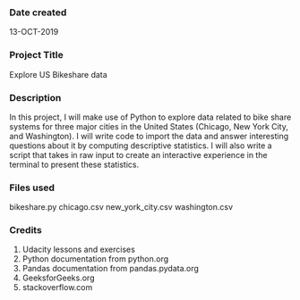 ### Date created
13-OCT-2019

### Project Title
Explore US Bikeshare data

### Description
In this project, I will make use of Python to explore data related to bike share systems for three major cities in the United States (Chicago, New York City, and Washington). I will write code to import the data and answer interesting questions about it by computing descriptive statistics. I will also write a script that takes in raw input to create an interactive experience in the terminal to present these statistics.

### Files used
bikeshare.py
chicago.csv
new_york_city.csv
washington.csv

### Credits
1. Udacity lessons and exercises
2. Python documentation from python.org
3. Pandas documentation from pandas.pydata.org
4. GeeksforGeeks.org
5. stackoverflow.com
